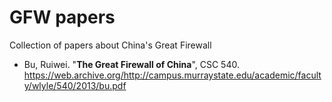 # GFW papers
Collection of papers about China's Great Firewall

* Bu, Ruiwei. "**The Great Firewall of China**", CSC 540. https://web.archive.org/http://campus.murraystate.edu/academic/faculty/wlyle/540/2013/bu.pdf